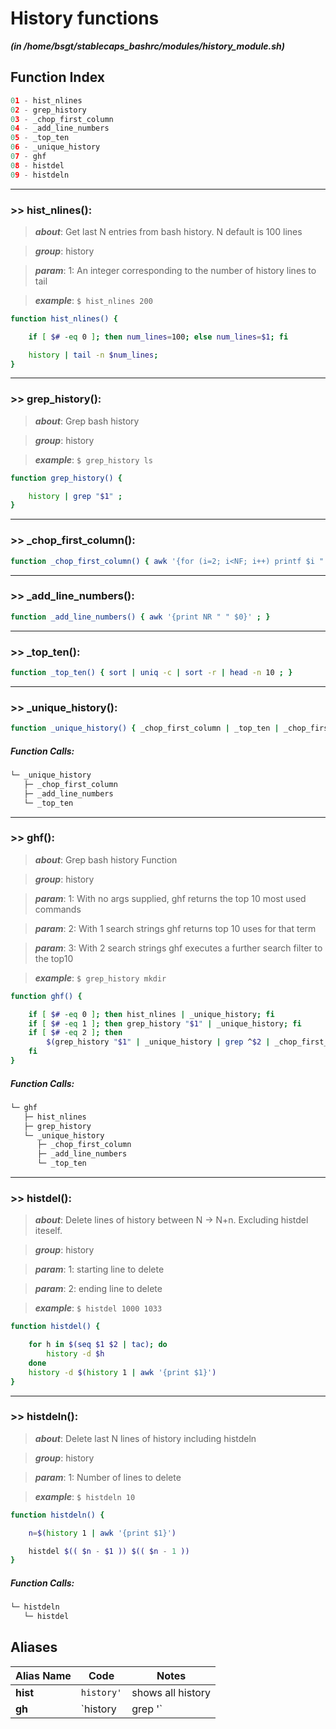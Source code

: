 
History functions
=================


***(in /home/bsgt/stablecaps_bashrc/modules/history_module.sh)***
## Function Index


```python
01 - hist_nlines
02 - grep_history
03 - _chop_first_column
04 - _add_line_numbers
05 - _top_ten
06 - _unique_history
07 - ghf
08 - histdel
09 - histdeln
```

******
### >> hist_nlines():


>***about***: Get last N entries from bash history. N default is 100 lines


>***group***: history


>***param***: 1: An integer corresponding to the number of history lines to tail


>***example***: `$ hist_nlines 200`


```bash
function hist_nlines() {

    if [ $# -eq 0 ]; then num_lines=100; else num_lines=$1; fi

    history | tail -n $num_lines;
}

```




******
### >> grep_history():


>***about***: Grep bash history


>***group***: history


>***example***: `$ grep_history ls`


```bash
function grep_history() {

    history | grep "$1" ;
}

```




******
### >> _chop_first_column():


```bash
function _chop_first_column() { awk '{for (i=2; i<NF; i++) printf $i " "; print $NF}' ; }

```




******
### >> _add_line_numbers():


```bash
function _add_line_numbers() { awk '{print NR " " $0}' ; }

```




******
### >> _top_ten():


```bash
function _top_ten() { sort | uniq -c | sort -r | head -n 10 ; }

```




******
### >> _unique_history():


```bash
function _unique_history() { _chop_first_column | _top_ten | _chop_first_column | _add_line_numbers ; }

```
##### Function Calls:


```bash
└─ _unique_history
   ├─ _chop_first_column
   ├─ _add_line_numbers
   └─ _top_ten
```




******
### >> ghf():


>***about***: Grep bash history Function


>***group***: history


>***param***: 1: With no args supplied, ghf returns the top 10 most used commands


>***param***: 2: With 1 search strings ghf returns top 10 uses for that term


>***param***: 3: With 2 search strings ghf executes a further search filter to the top10


>***example***: `$ grep_history mkdir`


```bash
function ghf() {

    if [ $# -eq 0 ]; then hist_nlines | _unique_history; fi
    if [ $# -eq 1 ]; then grep_history "$1" | _unique_history; fi
    if [ $# -eq 2 ]; then
        $(grep_history "$1" | _unique_history | grep ^$2 | _chop_first_column)
    fi
}

```
##### Function Calls:


```bash
└─ ghf
   ├─ hist_nlines
   ├─ grep_history
   └─ _unique_history
      ├─ _chop_first_column
      ├─ _add_line_numbers
      └─ _top_ten
```




******
### >> histdel():


>***about***: Delete lines of history between N -> N+n. Excluding histdel iteself.


>***group***: history


>***param***: 1: starting line to delete


>***param***: 2: ending line to delete


>***example***: `$ histdel 1000 1033`


```bash
function histdel() {

    for h in $(seq $1 $2 | tac); do
        history -d $h
    done
    history -d $(history 1 | awk '{print $1}')
}

```




******
### >> histdeln():


>***about***: Delete last N lines of history including histdeln


>***group***: history


>***param***: 1: Number of lines to delete


>***example***: `$ histdeln 10`


```bash
function histdeln() {

    n=$(history 1 | awk '{print $1}')

    histdel $(( $n - $1 )) $(( $n - 1 ))
}

```
##### Function Calls:


```bash
└─ histdeln
   └─ histdel
```



## Aliases


| **Alias Name** | **Code** | **Notes** |
| ------------- | ------------- | ------------- |
| **hist** | `history'` |  shows all history
| **gh** | `history | grep '` |  grep all history
